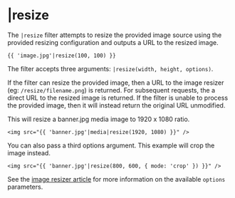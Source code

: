 # |resize

The `|resize` filter attempts to resize the provided image source using the provided resizing configuration and outputs a URL to the resized image.

```twig
{{ 'image.jpg'|resize(100, 100) }}
```

The filter accepts three arguments: `|resize(width, height, options)`.

If the filter can resize the provided image, then a URL to the image resizer (eg: `/resize/filename.png`) is returned. For subsequent requests, the a direct URL to the resized image is returned. If the filter is unable to process the provided image, then it will instead return the original URL unmodified.

This will resize a banner.jpg media image to 1920 x 1080 ratio.

```twig
<img src="{{ 'banner.jpg'|media|resize(1920, 1080) }}" />
```

You can also pass a third options argument. This example will crop the image instead.

```twig
<img src="{{ 'banner.jpg'|resize(800, 600, { mode: 'crop' }) }}" />
```

See the [image resizer article](../services/resizer.md#resize-parameters) for more information on the available `options` parameters.

